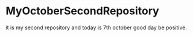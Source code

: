 # MyOctoberSecondRepository
it is my second repository
and today is 7th october 
good day be positive.
